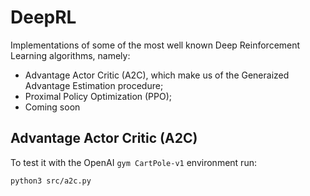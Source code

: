 # DeepRL
Implementations of some of the most well known Deep Reinforcement Learning algorithms, namely:
* Advantage Actor Critic (A2C), which make us of the Generaized Advantage Estimation procedure;
* Proximal Policy Optimization (PPO);
* Coming soon

## Advantage Actor Critic (A2C)
To test it with the OpenAI `gym CartPole-v1` environment run:
```
python3 src/a2c.py 
```
